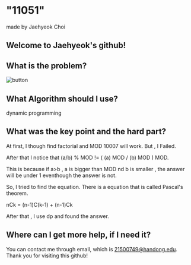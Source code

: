 
# "11051"

made by Jaehyeok Choi

## Welcome to Jaehyeok's github!

## What is the problem?

![button](https://github.com/Choi-JaeHyeok-21500749/11051/blob/main/11051_pro.PNG)

## What Algorithm should I use?

dynamic programming

## What was the key point and the hard part?

At first, I though find factorial and MOD 10007 will work. But , I Failed.

After that I notice that (a/b) % MOD != ( (a) MOD / (b) MOD ) MOD.

This is because if a>b , a is bigger than MOD nd b is smaller , the answer will be under 1 eventhough the answer is not.

So, I tried to find the equation. There is a equation that is called Pascal's theorem.

nCk = (n-1)C(k-1) + (n-1)Ck

After that , I use dp and found the answer.

## Where can I get more help, if I need it?

You can contact me through email, which is 21500749@handong.edu.
Thank you for visiting this github!

